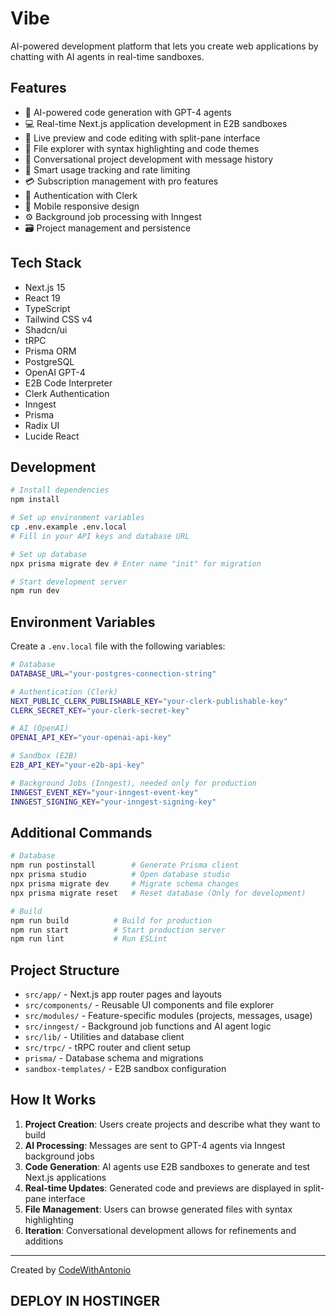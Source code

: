 # Vibe

AI-powered development platform that lets you create web applications by chatting with AI agents in real-time sandboxes.

## Features

- 🤖 AI-powered code generation with GPT-4 agents
- 💻 Real-time Next.js application development in E2B sandboxes
- 🔄 Live preview and code editing with split-pane interface
- 📁 File explorer with syntax highlighting and code themes
- 💬 Conversational project development with message history
- 🎯 Smart usage tracking and rate limiting
- 💳 Subscription management with pro features
- 🔐 Authentication with Clerk
- 📱 Mobile responsive design
- ⚙️ Background job processing with Inngest
- 🗃️ Project management and persistence

## Tech Stack

- Next.js 15
- React 19
- TypeScript
- Tailwind CSS v4
- Shadcn/ui
- tRPC
- Prisma ORM
- PostgreSQL
- OpenAI GPT-4
- E2B Code Interpreter
- Clerk Authentication
- Inngest
- Prisma
- Radix UI
- Lucide React

## Development

```bash
# Install dependencies
npm install

# Set up environment variables
cp .env.example .env.local
# Fill in your API keys and database URL

# Set up database
npx prisma migrate dev # Enter name "init" for migration

# Start development server
npm run dev
```

## Environment Variables

Create a `.env.local` file with the following variables:

```bash
# Database
DATABASE_URL="your-postgres-connection-string"

# Authentication (Clerk)
NEXT_PUBLIC_CLERK_PUBLISHABLE_KEY="your-clerk-publishable-key"
CLERK_SECRET_KEY="your-clerk-secret-key"

# AI (OpenAI)
OPENAI_API_KEY="your-openai-api-key"

# Sandbox (E2B)
E2B_API_KEY="your-e2b-api-key"

# Background Jobs (Inngest), needed only for production
INNGEST_EVENT_KEY="your-inngest-event-key"
INNGEST_SIGNING_KEY="your-inngest-signing-key"
```

## Additional Commands

```bash
# Database
npm run postinstall        # Generate Prisma client
npx prisma studio          # Open database studio
npx prisma migrate dev     # Migrate schema changes
npx prisma migrate reset   # Reset database (Only for development)

# Build
npm run build          # Build for production
npm run start          # Start production server
npm run lint           # Run ESLint
```

## Project Structure

- `src/app/` - Next.js app router pages and layouts
- `src/components/` - Reusable UI components and file explorer
- `src/modules/` - Feature-specific modules (projects, messages, usage)
- `src/inngest/` - Background job functions and AI agent logic
- `src/lib/` - Utilities and database client
- `src/trpc/` - tRPC router and client setup
- `prisma/` - Database schema and migrations
- `sandbox-templates/` - E2B sandbox configuration

## How It Works

1. **Project Creation**: Users create projects and describe what they want to build
2. **AI Processing**: Messages are sent to GPT-4 agents via Inngest background jobs
3. **Code Generation**: AI agents use E2B sandboxes to generate and test Next.js applications
4. **Real-time Updates**: Generated code and previews are displayed in split-pane interface
5. **File Management**: Users can browse generated files with syntax highlighting
6. **Iteration**: Conversational development allows for refinements and additions

---

Created by [CodeWithAntonio](https://codewithantonio.com)

## DEPLOY IN HOSTINGER
